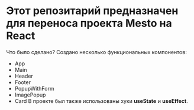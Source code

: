 # Этот репозитарий предназначен для переноса проекта Mesto на React
Что было сделано? Создано несколько функциональных компонентов:
- App
- Main
- Header
- Footer
- PopupWithForm
- ImagePopup
- Card
В проекте был также использованы хуки **useState** и **useEffect**.
